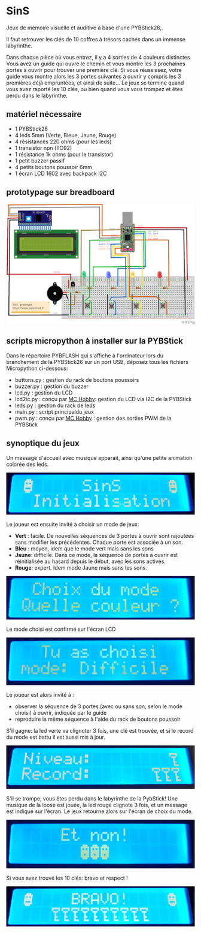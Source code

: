 # SinS
Jeux de mémoire visuelle et auditive à base d'une PYBStick26,.

Il faut retrouver les clés de 10 coffres à trésors cachés dans un immense labyrinthe.

Dans chaque pièce où vous entrez, il y a 4 sorties de 4 couleurs distinctes. Vous avez un guide qui ouvre le chemin et vous montre les  3 prochaines portes à ouvrir pour trouver une première clé. Si vous réussissez, votre guide vous montre alors les 3 portes suivantes à ouvrir y compris les 3 premières déjà empruntées, et ainsi de suite... Le jeux se termine quand vous avez raporté les 10 clés, ou bien quand vous vous trompez et êtes perdu dans le labyrinthe.

## matériel nécessaire
* 1 PYBStick26
* 4 leds 5mm (Verte, Bleue, Jaune, Rouge)
* 4 résistances 220 ohms (pour les leds)
* 1 transistor npn (TO92)
* 1 résistance 1k ohms (pour le transistor)
* 1 petit buzzer passif
* 4 petits boutons poussoir 6mm
* 1 écran LCD 1602 avec backpack I2C

## prototypage sur breadboard

![prototype breadbaord](_docs/SinS_bb.png)

## scripts micropython à installer sur la PYBStick
Dans le répertoire PYBFLASH qui s'affiche à l'ordinateur lors du branchement de la PYBStick26 sur un port USB, déposez tous les fichiers Micropython ci-dessous:
* buttons.py : gestion du rack de boutons poussoirs
* buzzer.py  : gestion du buzzer
* lcd.py     : gestion du LCD
* lcd2ic.py  : conçu par [MC Hobby](https://github.com/mchobby/pyboard-driver/tree/master/PYBStick): gestion du LCD via I2C de la PYBStick
* leds.py    : gestion du rack de leds
* main.py    : script principaldu jeux
* pwm.py     : conçu par [MC Hobby](https://github.com/mchobby/pyboard-driver/tree/master/PYBStick) : gestion des sorties PWM de la PYBStick


## synoptique du jeux
Un message d'accueil avec musique apparait, ainsi qu'une petite animation colorée des leds.

![intro](_docs/Ecran_01_accueil.png)

Le joueur est ensuite invité à choisir un mode de jeux:
* __Vert__ : facile. De nouvelles séquences de 3 portes à ouvrir sont rajoutées sans modifier les précédentes. Chaque porte est associée à un son.
* __Bleu__ : moyen, idem que le mode vert mais sans les sons
* __Jaune__: difficile. Dans ce mode, la séquence de portes à ouvrir est réinitialisée au hasard depuis le début, avec les sons activés.
* __Rouge__: expert. Idem mode Jaune mais sans les sons.

![choix mode](_docs/Ecran_02_mode.png)

Le mode choisi est confirmé sur l'écran LCD

![confirmation](_docs/Ecran_03_modeChoisi.png)

Le joueur est alors invité à :
* observer la séquence de 3 portes (avec ou sans son, selon le mode choisi) à ouvrir, indiquée par le guide
* reproduire la même séquence à l'aide du rack de boutons poussoir

S'il gagne: la led verte va clignoter 3 fois, une clé est trouvée, et si le record du mode est battu il est aussi mis à jour.

![confirmation](_docs/Ecran_04_niveau.png)

S'il se trompe, vous êtes perdu dans le labyrinthe de la PybStick! Une musique de la loose est jouée, la led rouge clignote 3 fois, et un message est indiqué sur l'écran.  Le jeux retourne alors sur l'écran de choix du mode.

![loose](_docs/Ecran_05_loose.png)

Si vous avez trouvé les 10 clés: bravo et respect !

![bravo](_docs/Ecran_06_BRAVO.png)



